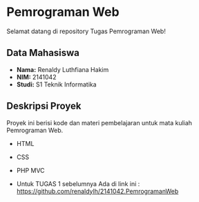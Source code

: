 # Pemrograman Web

Selamat datang di repository Tugas Pemrograman Web!

## Data Mahasiswa

- **Nama:** Renaldy Luthfiana Hakim
- **NIM:** 2141042
- **Studi:** S1 Teknik Informatika

## Deskripsi Proyek

Proyek ini berisi kode dan materi pembelajaran untuk mata kuliah Pemrograman Web. 

- HTML
- CSS
- PHP MVC

- Untuk TUGAS 1 sebelumnya Ada di link ini : https://github.com/renaldylh/2141042.PemrogramanWeb


